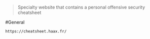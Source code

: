 > Specialty website that contains a personal offensive security cheatsheet


#General 

```
https://cheatsheet.haax.fr/
```